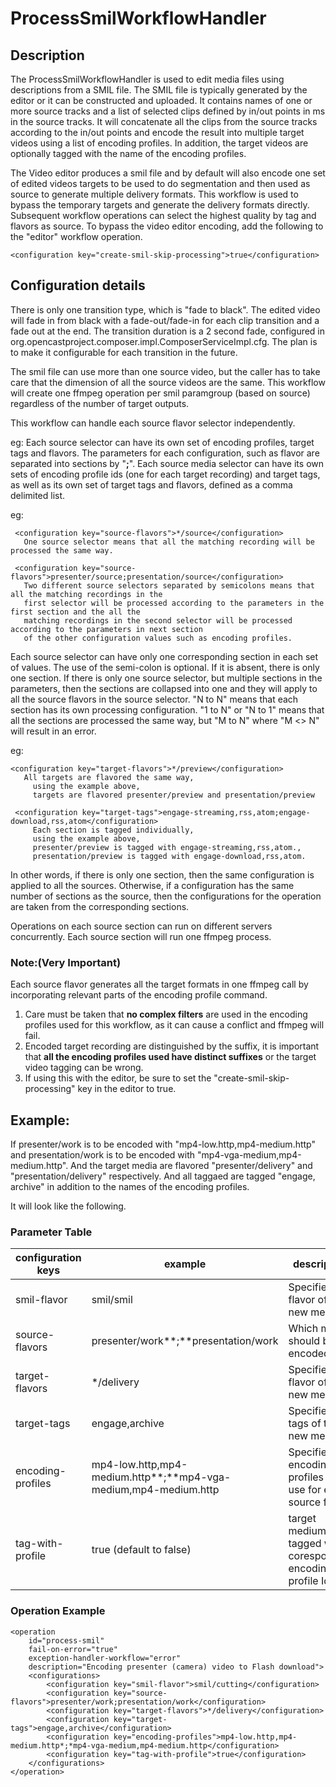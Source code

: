 # ProcessSmilWorkflowHandler

## Description

The ProcessSmilWorkflowHandler is used to edit media files using descriptions from a SMIL file.
The SMIL file is typically generated by the editor or it can be constructed and uploaded. 
It contains names of one or more source tracks and a list of selected clips defined by in/out points in ms in the source tracks.
It will concatenate all the clips from the source tracks according to the in/out points and encode the result into
multiple target videos using a list of encoding profiles.
In addition, the target videos are optionally tagged with the name of the encoding profiles.

The Video editor produces a smil file and by default will also encode one set of edited videos targets to be used to do segmentation and then used as source to generate multiple delivery formats.
This workflow is used to bypass the temporary targets and generate the delivery formats directly.  
Subsequent workflow operations can select the highest quality by tag and flavors as source.
To bypass the video editor encoding, add the following to the "editor" workflow operation.
```
<configuration key="create-smil-skip-processing">true</configuration>
```

## Configuration details

There is only one transition type, which is "fade to black".
The edited video will fade in from black with a fade-out/fade-in for each clip transition and a fade out at the end.
The transition duration is a 2 second fade, configured in org.opencastproject.composer.impl.ComposerServiceImpl.cfg.
The plan is to make it configurable for each transition in the future.

The smil file can use more than one source video, but the caller has to take care that the dimension of
all the source videos are the same. 
This workflow will create one ffmpeg operation per smil paramgroup (based on source) regardless of the number of target outputs.

This workflow can handle each source flavor selector independently.

eg: Each source selector can have its own set of encoding profiles, target tags and flavors.
The parameters for each configuration, such as flavor are separated into sections by "**;**".
Each source media selector can have its own sets of encoding profile ids (one for each target recording) and target tags,
as well as its own set of target tags and flavors, defined as a comma delimited list.


eg:
```
 <configuration key="source-flavors">*/source</configuration>
   One source selector means that all the matching recording will be processed the same way.

 <configuration key="source-flavors">presenter/source;presentation/source</configuration>
   Two different source selectors separated by semicolons means that all the matching recordings in the
   first selector will be processed according to the parameters in the first section and the all the
   matching recordings in the second selector will be processed according to the parameters in next section
   of the other configuration values such as encoding profiles.
```

Each source selector can have only one corresponding section in each set of values.
The use of the semi-colon is optional. If it is absent, there is only one section.
If there is only one source selector, but multiple sections in the parameters, then the sections are collapsed
into one and they will apply to all the source flavors in the source selector.
"N to N" means that each section has its own processing configuration.
"1 to N" or "N to 1" means that all the sections are processed the same way,
 but "M to N" where "M <> N" will result in an error.

eg:
```
<configuration key="target-flavors">*/preview</configuration>
   All targets are flavored the same way,
     using the example above,
     targets are flavored presenter/preview and presentation/preview 

 <configuration key="target-tags">engage-streaming,rss,atom;engage-download,rss,atom</configuration>
     Each section is tagged individually,
     using the example above,
     presenter/preview is tagged with engage-streaming,rss,atom.,
     presentation/preview is tagged with engage-download,rss,atom.
```


In other words, if there is only one section, then the same configuration is applied to all the sources.
Otherwise, if a configuration has the same number of sections as the source, then the configurations for the operation
are taken from the corresponding sections.

Operations on each source section can run on different servers concurrently.
Each source section will run one ffmpeg process.

### Note:(Very Important)
Each source flavor generates all the target formats in one ffmpeg call by incorporating relevant parts of the encoding profile command.
1.  Care must be taken that **no complex filters** are used in the encoding profiles used for this workflow, as it can cause a conflict and ffmpeg will fail.
2.  Encoded target recording are distinguished by the suffix, it is important that **all the encoding profiles used have distinct suffixes** or the target video tagging can be wrong.
3.  If using this with the editor, be sure to set the "create-smil-skip-processing" key in the editor to true.


## Example: 


If presenter/work is to be encoded with "mp4-low.http,mp4-medium.http" and
presentation/work is to be encoded with "mp4-vga-medium,mp4-medium.http".
And the target media are flavored "presenter/delivery" and "presentation/delivery" respectively.
And all taggaed  are tagged "engage, archive" in addition to the names of the encoding profiles.

It will look like the following.

### Parameter Table

|configuration keys | example                     | description                                                         |
|-------------------|-----------------------------|---------------------------------------------------------------------|
|smil-flavor        | smil/smil                   | Specifies the flavor of the new media                               |
|source-flavors     | presenter/work**;**presentation/work  | Which media should be encoded                               |
|target-flavors     | */delivery                  | Specifies the flavor of the new media                               |
|target-tags        | engage,archive              | Specifies the tags of the new media                                 |
|encoding-profiles  | mp4-low.http,mp4-medium.http**;**mp4-vga-medium,mp4-medium.http | Specifies the encoding profiles to use for each source flavor       |
|tag-with-profile   | true (default to false)     | target medium are tagged with coresponding encoding profile Id      |

	 

### Operation Example

    <operation
        id="process-smil"
        fail-on-error="true"
        exception-handler-workflow="error"
        description="Encoding presenter (camera) video to Flash download">
        <configurations>
            <configuration key="smil-flavor">smil/cutting</configuration>
            <configuration key="source-flavors">presenter/work;presentation/work</configuration>
            <configuration key="target-flavors">*/delivery</configuration>
            <configuration key="target-tags">engage,archive</configuration>
            <configuration key="encoding-profiles">mp4-low.http,mp4-medium.http*;*mp4-vga-medium,mp4-medium.http</configuration>
            <configuration key="tag-with-profile">true</configuration>
        </configurations>
    </operation>
